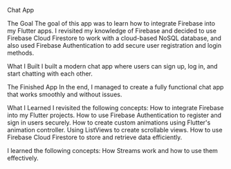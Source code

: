 Chat App

The Goal
The goal of this app was to learn how to integrate Firebase into my Flutter apps. I revisited my knowledge of Firebase and decided to use Firebase Cloud Firestore to work with a cloud-based NoSQL database, and also used Firebase Authentication to add secure user registration and login methods.

What I Built
I built a modern chat app where users can sign up, log in, and start chatting with each other.

The Finished App
In the end, I managed to create a fully functional chat app that works smoothly and without issues.

What I Learned
I revisited the following concepts:
How to integrate Firebase into my Flutter projects.
How to use Firebase Authentication to register and sign in users securely.
How to create custom animations using Flutter's animation controller.
Using ListViews to create scrollable views.
How to use Firebase Cloud Firestore to store and retrieve data efficiently.

I learned the following concepts:
How Streams work and how to use them effectively.
